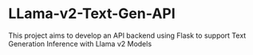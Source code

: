 # LLama-v2-Text-Gen-API
This project aims to develop an API backend using Flask to support Text Generation Inference with Llama v2 Models
